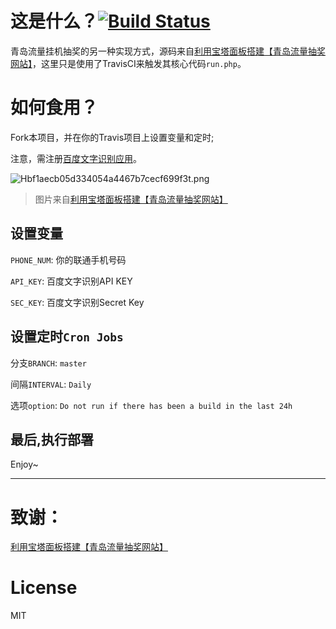 # 这是什么？<a href="https://github.com/jsuse/travis-draw"><img alt="Build Status" src="https://travis-ci.com/jsuse/travis-draw.svg?branch=master" /></a>
青岛流量挂机抽奖的另一种实现方式，源码来自[利用宝塔面板搭建【青岛流量抽奖网站】](https://onstart.top/%E5%BB%BA%E7%AB%99/41.html)，这里只是使用了TravisCI来触发其核心代码`run.php`。

# 如何食用？
Fork本项目，并在你的Travis项目上设置变量和定时;

注意，需注册[百度文字识别应用](https://cloud.baidu.com/product/ocr)。

![Hbf1aecb05d334054a4467b7cecf699f3t.png](https://i.loli.net/2020/03/15/rcLIJ8POmVKjDB5.png)
> 图片来自[利用宝塔面板搭建【青岛流量抽奖网站】](https://onstart.top/%E5%BB%BA%E7%AB%99/41.html)

## 设置变量
`PHONE_NUM`: 你的联通手机号码

`API_KEY`: 百度文字识别API KEY

`SEC_KEY`: 百度文字识别Secret Key

## 设置定时`Cron Jobs`
分支`BRANCH`: `master`

间隔`INTERVAL`: `Daily `

选项`option`: `Do not run if there has been a build in the last 24h`

## 最后,执行部署

Enjoy~

<hr>

# 致谢：

[利用宝塔面板搭建【青岛流量抽奖网站】](https://onstart.top/%E5%BB%BA%E7%AB%99/41.html)

# License

MIT
